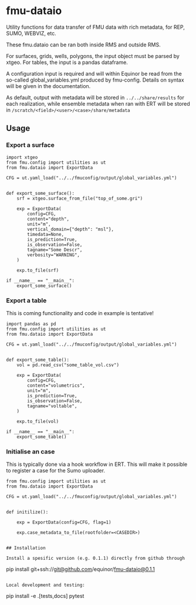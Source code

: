 # fmu-dataio
Utility functions for data transfer of FMU data with rich metadata, for REP, SUMO, WEBVIZ, etc.

These fmu.dataio can be ran both inside RMS and outside RMS.

For surfaces, grids, wells, polygons, the input object must be parsed by
xtgeo. For tables, the input is a pandas dataframe.

A configuration input is required and will within Equinor be read from the
so-called global_variables.yml produced by fmu-config. Details on syntax
will be given in the documentation.

As default, output with metadata will be stored in `../../share/results` for each
realization, while ensemble metadata when ran with ERT will be stored in
`/scratch/<field>/<user>/<case>/share/metadata`

## Usage

### Export a surface

```
import xtgeo
from fmu.config import utilities as ut
from fmu.dataio import ExportData

CFG = ut.yaml_load("../../fmuconfig/output/global_variables.yml")


def export_some_surface():
    srf = xtgeo.surface_from_file("top_of_some.gri")

    exp = ExportData(
        config=CFG,
        content="depth",
        unit="m",
        vertical_domain={"depth": "msl"},
        timedata=None,
        is_prediction=True,
        is_observation=False,
        tagname="Some Descr",
        verbosity="WARNING",
    )

    exp.to_file(srf)

if __name__ == "__main__":
    export_some_surface()

```



### Export a table

This is coming functionality and code in example is tentative!

```
import pandas as pd
from fmu.config import utilities as ut
from fmu.dataio import ExportData

CFG = ut.yaml_load("../../fmuconfig/output/global_variables.yml")


def export_some_table():
    vol = pd.read_csv("some_table_vol.csv")

    exp = ExportData(
        config=CFG,
        content="volumetrics",
        unit="m",
        is_prediction=True,
        is_observation=False,
        tagname="voltable",
    )

    exp.to_file(vol)

if __name__ == "__main__":
    export_some_table()

```

### Initialise an case

This is typically done via a hook workflow in ERT. This will make it possible to
register a case for the Sumo uploader.


```
from fmu.config import utilities as ut
from fmu.dataio import ExportData

CFG = ut.yaml_load("../../fmuconfig/output/global_variables.yml")


def initilize():

    exp = ExportData(config=CFG, flag=1)

    exp.case_metadata_to_file(rootfolder=<CASEDIR>)


## Installation

Install a spesific version (e.g. 0.1.1) directly from github through

```
pip install git+ssh://git@github.com/equinor/fmu-dataio@0.1.1
```

Local development and testing:

```
pip install -e .[tests,docs]
pytest
```
